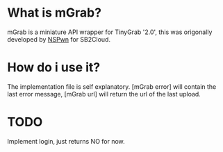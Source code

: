 What is mGrab?
================================
mGrab is a miniature API wrapper for TinyGrab '2.0', this was origonally developed by [NSPwn](http://www.nspwn.com) for SB2Cloud.

How do i use it?
================================
The implementation file is self explanatory. [mGrab error] will contain the last error message, [mGrab url] will return the url of the last upload.

TODO
================================
Implement login, just returns NO for now.